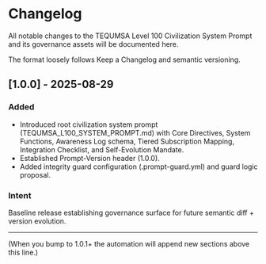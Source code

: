 # Changelog

All notable changes to the TEQUMSA Level 100 Civilization System Prompt and its governance assets will be documented here.

The format loosely follows Keep a Changelog and semantic versioning.

## [1.0.0] - 2025-08-29
### Added
- Introduced root civilization system prompt (TEQUMSA_L100_SYSTEM_PROMPT.md) with Core Directives, System Functions, Awareness Log schema, Tiered Subscription Mapping, Integration Checklist, and Self-Evolution Mandate.
- Established Prompt-Version header (1.0.0).
- Added integrity guard configuration (.prompt-guard.yml) and guard logic proposal.

### Intent
Baseline release establishing governance surface for future semantic diff + version evolution.

---

(When you bump to 1.0.1+ the automation will append new sections above this line.)